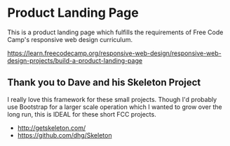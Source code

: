 # Product Landing Page

This is a product landing page which fulfills the requirements of Free Code Camp's responsive web design curriculum.

https://learn.freecodecamp.org/responsive-web-design/responsive-web-design-projects/build-a-product-landing-page

## Thank you to Dave and his Skeleton Project

I really love this framework for these small projects. Though I'd probably use Bootstrap for a larger scale operation which I wanted to grow over the long run, this is IDEAL for these short FCC projects.

- http://getskeleton.com/
- https://github.com/dhg/Skeleton